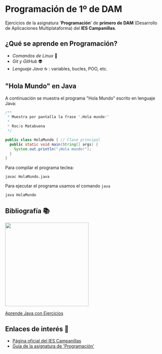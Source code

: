 # Programación de 1º de DAM
Ejercicios de la asignatura '**Programación**' de **primero de DAM** (Desarrollo de Aplicaciones Multiplataforma) del **IES Campanillas**.

## ¿Qué se aprende en Programación?

* *Comandos de Linux* :penguin:
* *Git y GitHub* :alien:
* *Lenguaje Java* :coffee: : variables, bucles, POO, etc.

## "Hola Mundo" en Java

A continuación se muestra el programa "Hola Mundo" escrito en lenguaje Java:

```java
/**
 * Muestra por pantalla la frase "¡Hola mundo!"
 *
 * Rocío Matabuena
 */

public class HolaMundo { // Clase principal
  public static void main(String[] args) {
    System.out.println("¡Hola mundo!");
  }
}
```

Para compilar el programa teclea:

```console
javac HolaMundo.java
```

Para ejecutar el programa usamos el comando `java`

```console
java HolaMundo
```

## Bibliografía :books:

<img src="Imágenes/aprendejava.jpeg" width="270px">

[Aprende Java con Ejercicios](https://leanpub.com/aprendejava)

## Enlaces de interés :link:

* [Página oficial del IES Campanillas](http://iescampanillas.com)
* [Guía de la asignatura de 'Programación'](https://github.com/LuisJoseSanchez/programacion)
